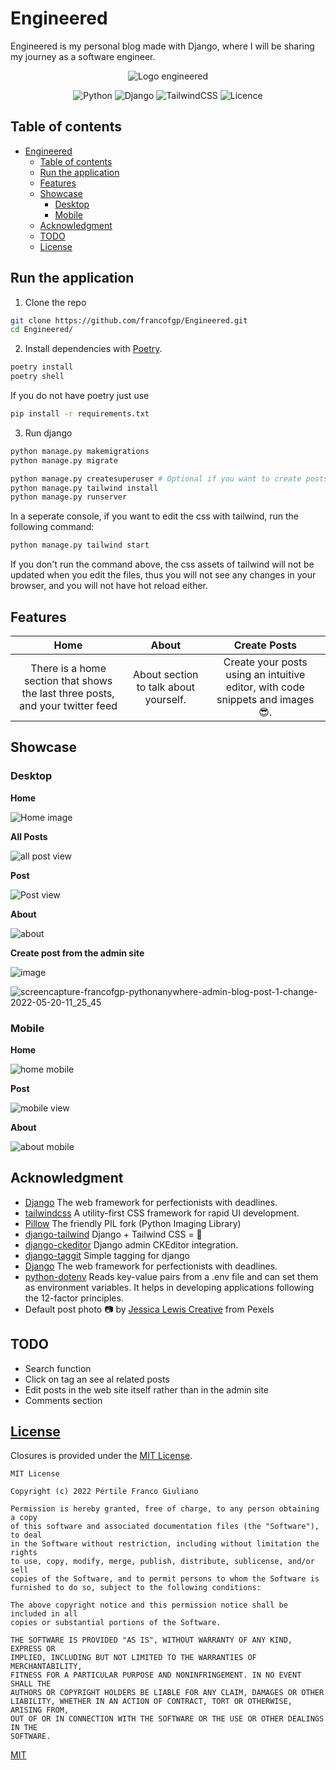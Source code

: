 # Engineered

Engineered is my personal blog made with Django, where I will be sharing my journey as a software engineer.

<div align="center">
  <img src="https://i.imgur.com/0BtkooL.png" alt="Logo engineered"/>

  ![Python](https://img.shields.io/badge/python-3670A0?style=for-the-badge&logo=python&logoColor=ffdd54)
  ![Django](https://img.shields.io/badge/django-%23092E20.svg?style=for-the-badge&logo=django&logoColor=white)
  ![TailwindCSS](https://img.shields.io/badge/tailwindcss-%2338B2AC.svg?style=for-the-badge&logo=tailwind-css&logoColor=white)
  ![Licence](https://img.shields.io/github/license/Ileriayo/markdown-badges?style=for-the-badge)

</div>



## Table of contents
- [Engineered](#engineered)
  - [Table of contents](#table-of-contents)
  - [Run the application](#run-the-application)
  - [Features](#features)
  - [Showcase](#showcase)
    - [Desktop](#desktop)
    - [Mobile](#mobile)
  - [Acknowledgment](#acknowledgment)
  - [TODO](#todo)
  - [License](#license)



## Run the application


1. Clone the repo
```bash
git clone https://github.com/francofgp/Engineered.git
cd Engineered/
```

2. Install dependencies with [Poetry](https://python-poetry.org/).

```bash
poetry install
poetry shell
```

If you do not have poetry just use

```bash
pip install -r requirements.txt
```
3. Run django
```bash
python manage.py makemigrations
python manage.py migrate

python manage.py createsuperuser # Optional if you want to create posts
python manage.py tailwind install
python manage.py runserver
```

In a seperate  console, if you want to edit the css with tailwind, run the following command:

```bash
python manage.py tailwind start
```

If you don't run the command above, the css assets of tailwind will not be updated when you edit the files, thus you will not see any changes in your browser, and you will not have hot reload either.


## Features

|   Home  | About    |  Create Posts   |
| :----:        | :----:        | :----:    |
| There is a home section that shows the last three posts, and your twitter feed | About section to talk about yourself. | Create your posts using an intuitive editor, with code snippets and images 😎.| 


## Showcase

### Desktop

**Home**

![Home image](https://i.imgur.com/KMqBu40.png)

**All Posts**

![all post view](https://user-images.githubusercontent.com/70602890/169548205-d0cafab4-bc3b-4de8-83c0-c37fe5c5a03d.png)

**Post**

![Post view](https://user-images.githubusercontent.com/70602890/169549079-d5823a06-0ccc-413b-a4ef-f3d4ca9e7c6b.png)

**About**

![about](https://user-images.githubusercontent.com/70602890/169550147-9e78c6ad-e85d-42e1-9adf-63c5da949f00.png)

**Create post from the admin site**

![image](https://user-images.githubusercontent.com/70602890/169549423-db07b74a-2f48-449e-b7b1-88e687134759.png)

![screencapture-francofgp-pythonanywhere-admin-blog-post-1-change-2022-05-20-11_25_45](https://user-images.githubusercontent.com/70602890/169549296-525f97c3-3cb7-43e3-8e2a-87428f229c42.png)

### Mobile

**Home**

![home mobile](https://user-images.githubusercontent.com/70602890/169550256-54e22510-e7da-41a1-bdfc-3ce762c2fdc7.png)

**Post**

![mobile view](https://user-images.githubusercontent.com/70602890/169550348-2883ea9d-e029-467d-b926-cae06b8b88ae.png)

**About**

![about mobile](https://user-images.githubusercontent.com/70602890/169550631-033a2767-6b81-4f41-b712-c97cfe1a5683.png)


## Acknowledgment
- [Django](https://www.djangoproject.com/) The web framework for perfectionists with deadlines.
- [tailwindcss](https://github.com/python-pillow/Pillow) A utility-first CSS framework for rapid UI development.
- [Pillow](https://github.com/python-pillow/Pillow) The friendly PIL fork (Python Imaging Library)
- [django-tailwind](https://github.com/timonweb/django-tailwind) Django + Tailwind CSS = 💚
- [django-ckeditor](https://github.com/django-ckeditor/django-ckeditor) Django admin CKEditor integration.
- [django-taggit](https://github.com/jazzband/django-taggit) Simple tagging for django
- [Django](https://www.djangoproject.com/) The web framework for perfectionists with deadlines.
- [python-dotenv](https://github.com/theskumar/python-dotenv) Reads key-value pairs from a .env file and can set them as environment variables. It helps in developing applications following the 12-factor principles.
- Default post photo 📷 by [Jessica Lewis Creative](https://www.pexels.com/es-es/@thepaintedsquare/) from Pexels


## TODO

- Search function
- Click on tag an see al related posts
- Edit posts in the web site itself rather than in the admin site
- Comments section

## [License](#license)

Closures is provided under the [MIT License](https://github.com/vhesener/Closures/blob/master/LICENSE).

```text
MIT License

Copyright (c) 2022 Pértile Franco Giuliano

Permission is hereby granted, free of charge, to any person obtaining a copy
of this software and associated documentation files (the "Software"), to deal
in the Software without restriction, including without limitation the rights
to use, copy, modify, merge, publish, distribute, sublicense, and/or sell
copies of the Software, and to permit persons to whom the Software is
furnished to do so, subject to the following conditions:

The above copyright notice and this permission notice shall be included in all
copies or substantial portions of the Software.

THE SOFTWARE IS PROVIDED "AS IS", WITHOUT WARRANTY OF ANY KIND, EXPRESS OR
IMPLIED, INCLUDING BUT NOT LIMITED TO THE WARRANTIES OF MERCHANTABILITY,
FITNESS FOR A PARTICULAR PURPOSE AND NONINFRINGEMENT. IN NO EVENT SHALL THE
AUTHORS OR COPYRIGHT HOLDERS BE LIABLE FOR ANY CLAIM, DAMAGES OR OTHER
LIABILITY, WHETHER IN AN ACTION OF CONTRACT, TORT OR OTHERWISE, ARISING FROM,
OUT OF OR IN CONNECTION WITH THE SOFTWARE OR THE USE OR OTHER DEALINGS IN THE
SOFTWARE.
```


[MIT](https://choosealicense.com/licenses/mit/)





<!-- ## Build

```bash
poetry export -f requirements.txt -o requirements.txt
python manage.py tailwind build


```
in python anywhere open bash console and
```bash
git clone https://github.com/francofgp/Engineered.git

mkvirtualenv --python=/usr/bin/python3.9 engineered # engineered is the name of your env
cd Engineered/
pip install -r requirements.txt

# Go to web in pythonanywhere, create new webapp, with manual configuration
# Add you virtualenv name, in my case engineered

``` -->